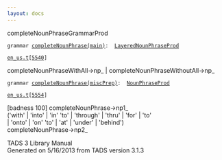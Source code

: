 ```yaml
---
layout: docs
---
```

<span class="title">completeNounPhrase</span><span class="type">GrammarProd</span>

`grammar `<span class="classExtLink">[`completeNounPhrase(main)`](../object/completeNounPhrase(main).html)</span>` :   `[`LayeredNounPhraseProd`](../object/LayeredNounPhraseProd.html)

[`en_us.t`](../file/en_us.t.html)`[`[`5540`](../source/en_us.t.html#5540)`]`



completeNounPhraseWithAll-\>np\_ \|
completeNounPhraseWithoutAll-\>np\_  



`grammar `<span class="classExtLink">[`completeNounPhrase(miscPrep)`](../object/completeNounPhrase(miscPrep).html)</span>` :   `[`NounPhraseProd`](../object/NounPhraseProd.html)

[`en_us.t`](../file/en_us.t.html)`[`[`5554`](../source/en_us.t.html#5554)`]`



\[badness 100\] completeNounPhrase-\>np1\_  
('with' \| 'into' \| 'in' 'to' \| 'through' \| 'thru' \| 'for' \| 'to'  
\| 'onto' \| 'on' 'to' \| 'at' \| 'under' \| 'behind')  
completeNounPhrase-\>np2\_  





TADS 3 Library Manual  
Generated on 5/16/2013 from TADS version 3.1.3


